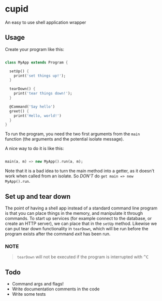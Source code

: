 # cupid

An easy to use shell application wrapper

## Usage

Create your program like this:

```dart

class MyApp extends Program {

  setUp() {
    print('set things up!');
  }

  tearDown() {
    print('tear things down!');
  }

  @Command('Say hello')
  greet() {
    print('Hello, world!')
  }
}

```

To run the program, you need the two first arguments from the `main` function 
(the arguments and the potential isolate message).

A nice way to do it is like this:

```dart

main(a, m) => new MyApp().run(a, m);

```

Note that it is a bad idea to turn the main method into a getter, as it doesn't
work when called from an isolate. So *DON'T* do `get main => new MyApp().run`.

## Set up and tear down

The point of having a shell app instead of a standard command line program is that you
can place things in the memory, and manipulate it through commands. To start up services
(for example connect to the database, or create an HTTP server), we can place that in the
`setUp` method. Likewise we can put tear down functionality in `tearDown`, which will be run
before the program exists after the command *exit* has been run.

### NOTE

> `tearDown` will not be executed if the program is interrupted with <kbd>^</kbd><kbd>C</kbd>

## Todo

* Command args and flags!
* Write documentation comments in the code
* Write some tests